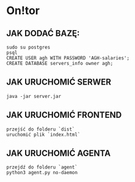 # On!tor

## 

## JAK DODAĆ BAZĘ: 
    sudo su postgres
    psql
    CREATE USER agh WITH PASSWORD 'AGH-salaries';
    CREATE DATABASE servers_info owner agh;
    
## JAK URUCHOMIĆ SERWER
    java -jar server.jar
    
## JAK URUCHOMIĆ FRONTEND
    przejść do folderu `dist`
    uruchomić plik `index.html`

## JAK URUCHOMIĆ AGENTA
    przejdź do folderu `agent`
    python3 agent.py no-daemon

    
    
    
